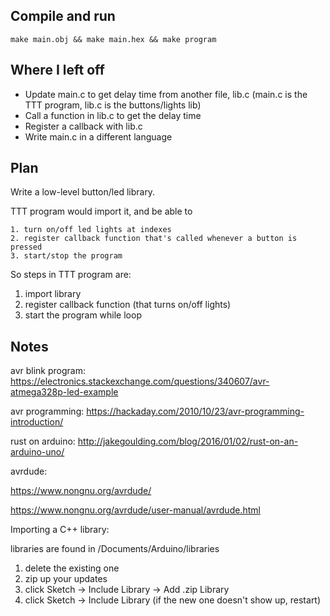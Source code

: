 ## Compile and run
```
make main.obj && make main.hex && make program
```


## Where I left off
* Update main.c to get delay time from another file, lib.c
  (main.c is the TTT program, lib.c is the buttons/lights lib)
* Call a function in lib.c to get the delay time
* Register a callback with lib.c
* Write main.c in a different language



## Plan
Write a low-level button/led library.

TTT program would import it, and be able to

	1. turn on/off led lights at indexes
	2. register callback function that's called whenever a button is pressed
	3. start/stop the program

So steps in TTT program are:

1. import library
2. register callback function (that turns on/off lights)
3. start the program while loop


## Notes
avr blink program:  https://electronics.stackexchange.com/questions/340607/avr-atmega328p-led-example

avr programming: https://hackaday.com/2010/10/23/avr-programming-introduction/

rust on arduino: http://jakegoulding.com/blog/2016/01/02/rust-on-an-arduino-uno/

avrdude:

https://www.nongnu.org/avrdude/

https://www.nongnu.org/avrdude/user-manual/avrdude.html

Importing a C++ library:

libraries are found in /Documents/Arduino/libraries

1. delete the existing one
2. zip up your updates
3. click Sketch -> Include Library -> Add .zip Library
4. click Sketch -> Include Library (if the new one doesn't show up, restart)


